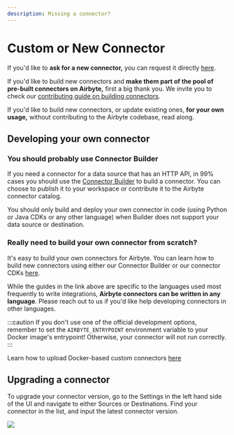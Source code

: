 ```yaml
---
description: Missing a connector?
---
```


# Custom or New Connector

If you'd like to **ask for a new connector,** you can request it directly [here](https://github.com/airbytehq/airbyte/discussions/new?category=new-connector-request).

If you'd like to build new connectors and **make them part of the pool of pre-built connectors on Airbyte,** first a big thank you. We invite you to check our [contributing guide on building connectors](../contributing-to-airbyte/README.md).

If you'd like to build new connectors, or update existing ones, **for your own usage,** without contributing to the Airbyte codebase, read along.

## Developing your own connector

### You should probably use Connector Builder

If you need a connector for a data source that has an HTTP API, in 99% cases you should use the [Connector Builder](https://docs.airbyte.com/connector-development/connector-builder-ui/overview) to build a connector. You can choose to publish it to your workspace or contribute it to the Airbyte connector catalog.

You should only build and deploy your own connector in code (using Python or Java CDKs or any other language) when Builder does not support your data source or destination.

### Really need to build your own connector from scratch?

It's easy to build your own connectors for Airbyte. You can learn how to build new connectors using either our Connector Builder or our connector CDKs [here](../connector-development/README.md).

While the guides in the link above are specific to the languages used most frequently to write integrations, **Airbyte connectors can be written in any language**. Please reach out to us if you'd like help developing connectors in other languages.

:::caution
If you don't use one of the official development options, remember to set the `AIRBYTE_ENTRYPOINT` environment variable to your Docker image's entrypoint!
Otherwise, your connector will not run correctly.
:::

Learn how to upload Docker-based custom connectors [here](../../platform/operator-guides/using-custom-connectors/)

## Upgrading a connector

To upgrade your connector version, go to the Settings in the left hand side of the UI and navigate to either Sources or Destinations. Find your connector in the list, and input the latest connector version.

![](/.gitbook/assets/upgrade-connector-version.png)
